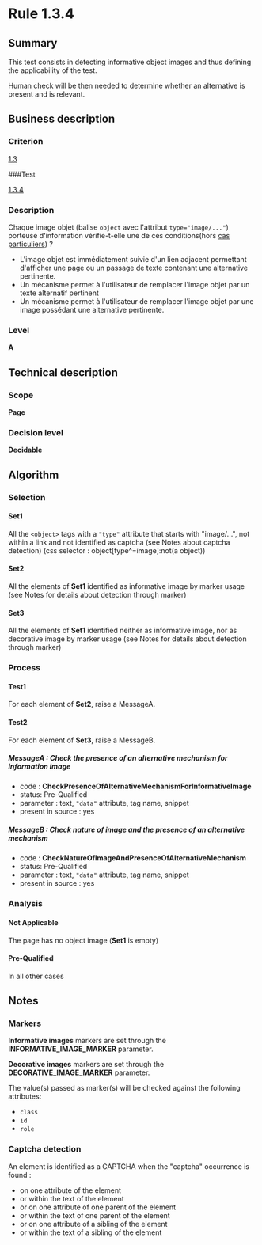 # Rule 1.3.4

## Summary

This test consists in detecting informative object images and thus defining the applicability of the test.

Human check will be then needed to determine whether an alternative is present and is relevant.

## Business description

### Criterion

[1.3](http://references.modernisation.gouv.fr/referentiel-technique-0#crit-1-3)

###Test

[1.3.4](http://references.modernisation.gouv.fr/referentiel-technique-0#test-1-3-4)

### Description

Chaque image objet (balise `object` avec l'attribut `type="image/..."`) porteuse d'information v&eacute;rifie-t-elle une de ces conditions(hors <a href="http://references.modernisation.gouv.fr/referentiel-technique-0#cpCrit1-3" title="Cas particuliers pour le crit&egrave;re 1.3">cas particuliers</a>) ? 
 
 * L'image objet est imm&eacute;diatement suivie d'un lien adjacent permettant d'afficher une page ou un passage de texte contenant une alternative pertinente. 
 * Un m&eacute;canisme permet &agrave; l'utilisateur de remplacer l'image objet par un texte alternatif pertinent 
 * Un m&eacute;canisme permet &agrave; l'utilisateur de remplacer l'image objet par une image poss&eacute;dant une alternative pertinente.

### Level

**A**

## Technical description

### Scope

**Page**

### Decision level

**Decidable**

## Algorithm

### Selection

#### Set1

All the `<object>` tags with a `"type"` attribute that starts with "image/...", not within a link and not identified as captcha (see Notes about captcha detection)  (css selector : object[type^=image]:not(a object))

#### Set2

All the elements of **Set1** identified as informative image by marker usage (see Notes for details about detection through marker)

#### Set3

All the elements of **Set1** identified neither as informative image, nor as decorative image by marker usage (see Notes for details about detection through marker)

### Process

#### Test1

For each element of **Set2**, raise a MessageA.

#### Test2

For each element of **Set3**, raise a MessageB.

##### MessageA : Check the presence of an alternative mechanism for information image

-    code : **CheckPresenceOfAlternativeMechanismForInformativeImage** 
-    status: Pre-Qualified
-    parameter : text, `"data"` attribute, tag name, snippet
-    present in source : yes

##### MessageB : Check nature of image and the presence of an alternative mechanism

-    code : **CheckNatureOfImageAndPresenceOfAlternativeMechanism** 
-    status: Pre-Qualified
-    parameter : text, `"data"` attribute, tag name, snippet
-    present in source : yes

### Analysis

#### Not Applicable 

The page has no object image (**Set1** is empty)

#### Pre-Qualified

In all other cases

## Notes

### Markers 

**Informative images** markers are set through the **INFORMATIVE_IMAGE_MARKER** parameter.

**Decorative images** markers are set through the **DECORATIVE_IMAGE_MARKER** parameter.

The value(s) passed as marker(s) will be checked against the following attributes:

- `class`
- `id`
- `role`

### Captcha detection

An element is identified as a CAPTCHA when the "captcha" occurrence is found :

- on one attribute of the element
- or within the text of the element
- or on one attribute of one parent of the element
- or within the text of one parent of the element
- or on one attribute of a sibling of the element
- or within the text of a sibling of the element
